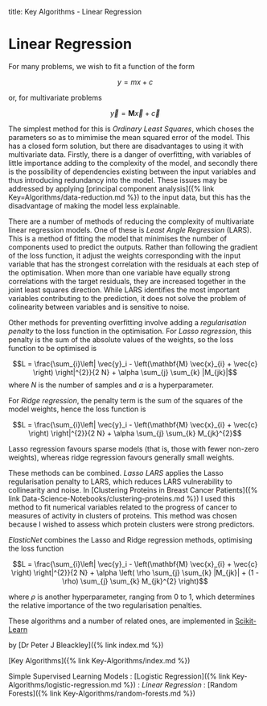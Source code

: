 title: Key Algorithms - Linear Regression

# Linear Regression

 For many problems, we wish to fit a function of the form

$$y = m x + c$$

or, for multivariate problems

$$\vec{y} = \mathbf{M} \vec{x} + \vec{c}$$

The simplest method for this is *Ordinary Least Squares*, which choses the parameters so as to mimimise the mean squared error of the model. This has a closed form solution, but there are disadvantages to using it with multivariate data. Firstly, there is a danger of overfitting, with variables of little importance adding to the complexity of the model, and secondly there is the possibility of dependencies existing between the input variables and thus introducing redundancy into the model. These issues may be addressed by applying [principal component analysis]({% link Key=Algorithms/data-reduction.md %}) to the input data, but this has the disadvantage of making the model less explainable.

There are a number of methods of reducing the complexity of multivariate linear regression models. One of these is *Least Angle Regression* (LARS). This is a method of fitting the model that minimises the number of components used to predict the outputs. Rather than following the gradient of the loss function, it adjust the weights corresponding with the input variable that has the strongest correlation with the residuals at each step of the optimisation. When more than one variable have equally strong correlations with the target residuals, they are increased together in the joint least squares direction. While LARS identifies the most important variables contributing to the prediction, it does not solve the problem of colinearity between variables and is sensitive to noise.

Other methods for preventing overfitting involve adding a *regularisation penalty* to the loss function in the optimisation. For *Lasso regression*, this penalty is the sum of the absolute values of the weights, so the loss function to be optimised is

$$L = \frac{\sum_{i}\left| \vec{y}_i - \left(\mathbf{M} \vec{x}_{i} + \vec{c} \right) \right|^{2}}{2 N} + \alpha \sum_{j} \sum_{k} |M_{jk}|$$
where $N$ is the number of samples and $\alpha$ is a hyperparameter.

For *Ridge regression*, the penalty term is the sum of the squares of the model weights, hence the loss function is 

$$L = \frac{\sum_{i}\left| \vec{y}_i - \left(\mathbf{M} \vec{x}_{i} + \vec{c} \right) \right|^{2}}{2 N} + \alpha \sum_{j} \sum_{k} M_{jk}^{2}$$

Lasso regression favours sparse models (that is, those with fewer non-zero weights), whereas ridge regression favours generally small weights.

These methods can be combined. *Lasso LARS* applies the Lasso regularisation penalty to LARS, which reduces LARS vulnerability to collinearity and noise. In [Clustering Proteins in Breast Cancer Patients]({% link Data-Science-Notebooks/clustering-proteins.md %}) I used this method to fit numerical variables related to the progress of cancer to measures of activity in clusters of proteins. This method was chosen because I wished to assess which protein clusters were strong predictors.

*ElasticNet* combines the Lasso and Ridge regression methods, optimising the loss function

$$L = \frac{\sum_{i}\left| \vec{y}_i - \left(\mathbf{M} \vec{x}_{i} + \vec{c} \right) \right|^{2}}{2 N} + \alpha \left( \rho \sum_{j} \sum_{k} |M_{jk}| + (1 - \rho) \sum_{j} \sum_{k} M_{jk}^{2} \right)$$

where $\rho$ is another hyperparameter, ranging from 0 to 1, which determines the relative importance of the two regularisation penalties.

These algorithms and a number of related ones, are implemented in [Scikit-Learn](https://scikit-learn.org/stable/modules/linear_model.html)

by [Dr Peter J Bleackley]({% link index.md %})

[Key Algorithms]({% link Key-Algorithms/index.md %})

Simple Supervised Learning Models
: [Logistic Regression]({% link Key-Algorithms/logistic-regression.md %})
: *Linear Regression*
: [Random Forests]({% link Key-Algorithms/random-forests.md %})
